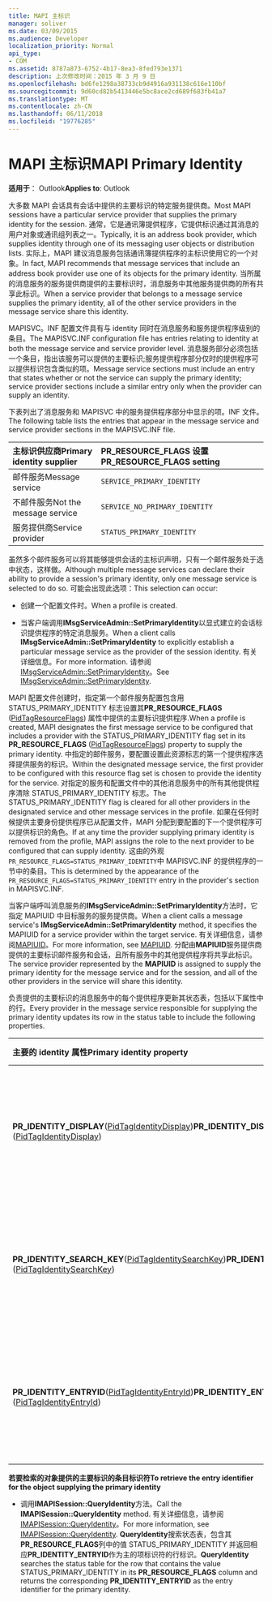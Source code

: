 ```yaml
---
title: MAPI 主标识
manager: soliver
ms.date: 03/09/2015
ms.audience: Developer
localization_priority: Normal
api_type:
- COM
ms.assetid: 8787a873-6752-4b17-8ea3-8fed793e1371
description: 上次修改时间：2015 年 3 月 9 日
ms.openlocfilehash: bd6fe1298a38733cb9d4916a931138c616e110bf
ms.sourcegitcommit: 9d60cd82b5413446e5bc8ace2cd689f683fb41a7
ms.translationtype: MT
ms.contentlocale: zh-CN
ms.lasthandoff: 06/11/2018
ms.locfileid: "19776285"
---
```

# <a name="mapi-primary-identity"></a><span data-ttu-id="c8134-103">MAPI 主标识</span><span class="sxs-lookup"><span data-stu-id="c8134-103">MAPI Primary Identity</span></span>

  
  
<span data-ttu-id="c8134-104">**适用于**： Outlook</span><span class="sxs-lookup"><span data-stu-id="c8134-104">**Applies to**: Outlook</span></span> 
  
<span data-ttu-id="c8134-105">大多数 MAPI 会话具有会话中提供的主要标识的特定服务提供商。</span><span class="sxs-lookup"><span data-stu-id="c8134-105">Most MAPI sessions have a particular service provider that supplies the primary identity for the session.</span></span> <span data-ttu-id="c8134-106">通常，它是通讯簿提供程序，它提供标识通过其消息的用户对象或通讯组列表之一。</span><span class="sxs-lookup"><span data-stu-id="c8134-106">Typically, it is an address book provider, which supplies identity through one of its messaging user objects or distribution lists.</span></span> <span data-ttu-id="c8134-107">实际上，MAPI 建议消息服务包括通讯簿提供程序的主标识使用它的一个对象。</span><span class="sxs-lookup"><span data-stu-id="c8134-107">In fact, MAPI recommends that message services that include an address book provider use one of its objects for the primary identity.</span></span> <span data-ttu-id="c8134-108">当所属的消息服务的服务提供商提供的主要标识时，消息服务中其他服务提供商的所有共享此标识。</span><span class="sxs-lookup"><span data-stu-id="c8134-108">When a service provider that belongs to a message service supplies the primary identity, all of the other service providers in the message service share this identity.</span></span>
  
<span data-ttu-id="c8134-109">MAPISVC。INF 配置文件具有与 identity 同时在消息服务和服务提供程序级别的条目。</span><span class="sxs-lookup"><span data-stu-id="c8134-109">The MAPISVC.INF configuration file has entries relating to identity at both the message service and service provider level.</span></span> <span data-ttu-id="c8134-110">消息服务部分必须包括一个条目，指出该服务可以提供的主要标识;服务提供程序部分仅时的提供程序可以提供标识包含类似的项。</span><span class="sxs-lookup"><span data-stu-id="c8134-110">Message service sections must include an entry that states whether or not the service can supply the primary identity; service provider sections include a similar entry only when the provider can supply an identity.</span></span>
  
<span data-ttu-id="c8134-111">下表列出了消息服务和 MAPISVC 中的服务提供程序部分中显示的项。INF 文件。</span><span class="sxs-lookup"><span data-stu-id="c8134-111">The following table lists the entries that appear in the message service and service provider sections in the MAPISVC.INF file.</span></span>
  
|<span data-ttu-id="c8134-112">**主标识供应商**</span><span class="sxs-lookup"><span data-stu-id="c8134-112">**Primary identity supplier**</span></span>|<span data-ttu-id="c8134-113">**PR_RESOURCE_FLAGS 设置**</span><span class="sxs-lookup"><span data-stu-id="c8134-113">**PR_RESOURCE_FLAGS setting**</span></span>|
|:-----|:-----|
|<span data-ttu-id="c8134-114">邮件服务</span><span class="sxs-lookup"><span data-stu-id="c8134-114">Message service</span></span>  <br/> | `SERVICE_PRIMARY_IDENTITY` <br/> |
|<span data-ttu-id="c8134-115">不邮件服务</span><span class="sxs-lookup"><span data-stu-id="c8134-115">Not the message service</span></span>  <br/> | `SERVICE_NO_PRIMARY_IDENTITY` <br/> |
|<span data-ttu-id="c8134-116">服务提供商</span><span class="sxs-lookup"><span data-stu-id="c8134-116">Service provider</span></span>  <br/> | `STATUS_PRIMARY_IDENTITY` <br/> |
   
<span data-ttu-id="c8134-117">虽然多个邮件服务可以将其能够提供会话的主标识声明，只有一个邮件服务处于选中状态，这样做。</span><span class="sxs-lookup"><span data-stu-id="c8134-117">Although multiple message services can declare their ability to provide a session's primary identity, only one message service is selected to do so.</span></span> <span data-ttu-id="c8134-118">可能会出现此选项：</span><span class="sxs-lookup"><span data-stu-id="c8134-118">This selection can occur:</span></span>
  
- <span data-ttu-id="c8134-119">创建一个配置文件时。</span><span class="sxs-lookup"><span data-stu-id="c8134-119">When a profile is created.</span></span>
    
- <span data-ttu-id="c8134-120">当客户端调用**IMsgServiceAdmin::SetPrimaryIdentity**以显式建立的会话标识提供程序的特定消息服务。</span><span class="sxs-lookup"><span data-stu-id="c8134-120">When a client calls **IMsgServiceAdmin::SetPrimaryIdentity** to explicitly establish a particular message service as the provider of the session identity.</span></span> <span data-ttu-id="c8134-121">有关详细信息。</span><span class="sxs-lookup"><span data-stu-id="c8134-121">For more information.</span></span> <span data-ttu-id="c8134-122">请参阅[IMsgServiceAdmin::SetPrimaryIdentity](imsgserviceadmin-setprimaryidentity.md)。</span><span class="sxs-lookup"><span data-stu-id="c8134-122">See [IMsgServiceAdmin::SetPrimaryIdentity](imsgserviceadmin-setprimaryidentity.md).</span></span>
    
<span data-ttu-id="c8134-123">MAPI 配置文件创建时，指定第一个邮件服务配置包含用 STATUS_PRIMARY_IDENTITY 标志设置其**PR_RESOURCE_FLAGS** ([PidTagResourceFlags](pidtagresourceflags-canonical-property.md)) 属性中提供的主要标识提供程序.</span><span class="sxs-lookup"><span data-stu-id="c8134-123">When a profile is created, MAPI designates the first message service to be configured that includes a provider with the STATUS_PRIMARY_IDENTITY flag set in its **PR_RESOURCE_FLAGS** ([PidTagResourceFlags](pidtagresourceflags-canonical-property.md)) property to supply the primary identity.</span></span> <span data-ttu-id="c8134-124">中指定的邮件服务，要配置设置此资源标志的第一个提供程序选择提供服务的标识。</span><span class="sxs-lookup"><span data-stu-id="c8134-124">Within the designated message service, the first provider to be configured with this resource flag set is chosen to provide the identity for the service.</span></span> <span data-ttu-id="c8134-125">对指定的服务和配置文件中的其他消息服务中的所有其他提供程序清除 STATUS_PRIMARY_IDENTITY 标志。</span><span class="sxs-lookup"><span data-stu-id="c8134-125">The STATUS_PRIMARY_IDENTITY flag is cleared for all other providers in the designated service and other message services in the profile.</span></span> <span data-ttu-id="c8134-126">如果在任何时候提供主要身份提供程序已从配置文件，MAPI 分配到要配置的下一个提供程序可以提供标识的角色。</span><span class="sxs-lookup"><span data-stu-id="c8134-126">If at any time the provider supplying primary identity is removed from the profile, MAPI assigns the role to the next provider to be configured that can supply identity.</span></span> <span data-ttu-id="c8134-127">这由的外观`PR_RESOURCE_FLAGS=STATUS_PRIMARY_IDENTITY`中 MAPISVC.INF 的提供程序的一节中的条目。</span><span class="sxs-lookup"><span data-stu-id="c8134-127">This is determined by the appearance of the  `PR_RESOURCE_FLAGS=STATUS_PRIMARY_IDENTITY` entry in the provider's section in MAPISVC.INF.</span></span> 
  
<span data-ttu-id="c8134-128">当客户端呼叫消息服务的**IMsgServiceAdmin::SetPrimaryIdentity**方法时，它指定 MAPIUID 中目标服务的服务提供商。</span><span class="sxs-lookup"><span data-stu-id="c8134-128">When a client calls a message service's **IMsgServiceAdmin::SetPrimaryIdentity** method, it specifies the MAPIUID for a service provider within the target service.</span></span> <span data-ttu-id="c8134-129">有关详细信息，请参阅[MAPIUID](mapiuid.md)。</span><span class="sxs-lookup"><span data-stu-id="c8134-129">For more information, see [MAPIUID](mapiuid.md).</span></span> <span data-ttu-id="c8134-130">分配由**MAPIUID**服务提供商提供的主要标识邮件服务和会话，且所有服务中的其他提供程序将共享此标识。</span><span class="sxs-lookup"><span data-stu-id="c8134-130">The service provider represented by the **MAPIUID** is assigned to supply the primary identity for the message service and for the session, and all of the other providers in the service will share this identity.</span></span> 
  
<span data-ttu-id="c8134-131">负责提供的主要标识的消息服务中的每个提供程序更新其状态表，包括以下属性中的行。</span><span class="sxs-lookup"><span data-stu-id="c8134-131">Every provider in the message service responsible for supplying the primary identity updates its row in the status table to include the following properties.</span></span>
  
|<span data-ttu-id="c8134-132">**主要的 identity 属性**</span><span class="sxs-lookup"><span data-stu-id="c8134-132">**Primary identity property**</span></span>|<span data-ttu-id="c8134-133">**设置为**</span><span class="sxs-lookup"><span data-stu-id="c8134-133">**Set to**</span></span>|
|:-----|:-----|
|<span data-ttu-id="c8134-134">**PR_IDENTITY_DISPLAY**([PidTagIdentityDisplay](pidtagidentitydisplay-canonical-property.md))</span><span class="sxs-lookup"><span data-stu-id="c8134-134">**PR_IDENTITY_DISPLAY** ([PidTagIdentityDisplay](pidtagidentitydisplay-canonical-property.md))</span></span>  <br/> |<span data-ttu-id="c8134-135">提供的主要标识对象的显示名称。</span><span class="sxs-lookup"><span data-stu-id="c8134-135">Display name of the object supplying the primary identity.</span></span>  <br/> |
|<span data-ttu-id="c8134-136">**PR_IDENTITY_SEARCH_KEY**([PidTagIdentitySearchKey](pidtagidentitysearchkey-canonical-property.md))</span><span class="sxs-lookup"><span data-stu-id="c8134-136">**PR_IDENTITY_SEARCH_KEY** ([PidTagIdentitySearchKey](pidtagidentitysearchkey-canonical-property.md))</span></span>  <br/> |<span data-ttu-id="c8134-137">搜索对象提供的主要标识键。</span><span class="sxs-lookup"><span data-stu-id="c8134-137">Search key for the object supplying the primary identity.</span></span>  <br/> |
|<span data-ttu-id="c8134-138">**PR_IDENTITY_ENTRYID**([PidTagIdentityEntryId](pidtagidentityentryid-canonical-property.md))</span><span class="sxs-lookup"><span data-stu-id="c8134-138">**PR_IDENTITY_ENTRYID** ([PidTagIdentityEntryId](pidtagidentityentryid-canonical-property.md))</span></span>  <br/> |<span data-ttu-id="c8134-139">提供的主要标识的对象的项标识符。</span><span class="sxs-lookup"><span data-stu-id="c8134-139">Entry identifier for the object supplying the primary identity.</span></span>  <br/> |
   
 <span data-ttu-id="c8134-140">**若要检索的对象提供的主要标识的条目标识符**</span><span class="sxs-lookup"><span data-stu-id="c8134-140">**To retrieve the entry identifier for the object supplying the primary identity**</span></span>
  
- <span data-ttu-id="c8134-141">调用**IMAPISession::QueryIdentity**方法。</span><span class="sxs-lookup"><span data-stu-id="c8134-141">Call the **IMAPISession::QueryIdentity** method.</span></span> <span data-ttu-id="c8134-142">有关详细信息，请参阅[IMAPISession::QueryIdentity](imapisession-queryidentity.md)。</span><span class="sxs-lookup"><span data-stu-id="c8134-142">For more information, see [IMAPISession::QueryIdentity](imapisession-queryidentity.md).</span></span> <span data-ttu-id="c8134-143">**QueryIdentity**搜索状态表，包含其**PR_RESOURCE_FLAGS**列中的值 STATUS_PRIMARY_IDENTITY 并返回相应**PR_IDENTITY_ENTRYID**作为主的项标识符的行标识。</span><span class="sxs-lookup"><span data-stu-id="c8134-143">**QueryIdentity** searches the status table for the row that contains the value STATUS_PRIMARY_IDENTITY in its **PR_RESOURCE_FLAGS** column and returns the corresponding **PR_IDENTITY_ENTRYID** as the entry identifier for the primary identity.</span></span> 
    

